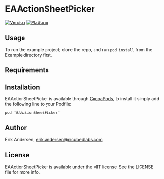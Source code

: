 # EAActionSheetPicker

[![Version](http://cocoapod-badges.herokuapp.com/v/EAActionSheetPicker/badge.png)](http://cocoadocs.org/docsets/EAActionSheetPicker)
[![Platform](http://cocoapod-badges.herokuapp.com/p/EAActionSheetPicker/badge.png)](http://cocoadocs.org/docsets/EAActionSheetPicker)

## Usage

To run the example project; clone the repo, and run `pod install` from the Example directory first.

## Requirements

## Installation

EAActionSheetPicker is available through [CocoaPods](http://cocoapods.org), to install
it simply add the following line to your Podfile:

    pod "EAActionSheetPicker"

## Author

Erik Andersen, erik.andersen@mcubedlabs.com

## License

EAActionSheetPicker is available under the MIT license. See the LICENSE file for more info.